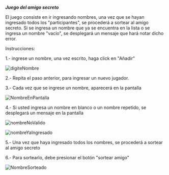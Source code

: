 ***Juego del amigo secreto***



El juego consiste en ir ingresando nombres, una vez que se hayan ingresado todos los "participantes", se procederá a sortear al 
amigo secreto. Si se ingresa un nombre que ya se encuentra en la lista o se ingresa un nombre "vacío", se desplegará un mensaje
que hará notar dicho error.

Instrucciones:

1.- ingrese un nombre, una vez escrito, haga click en "Añadir"

![digiteNombre](https://github.com/user-attachments/assets/e2e74552-4c3d-4fb3-8266-59d7cb259f5f)


2.- Repita el paso anterior, para ingresar un nuevo jugador.


3.- Cada vez que se ingrese un nombre, aparecerá en la pantalla

![NombreEnPantalla](https://github.com/user-attachments/assets/fe45a067-8d86-4079-8eb3-fa644e5ac748)


4.- Si usted ingresa un nombre en blanco o un nombre repetido, se desplegará un mensaje en la pantalla

![nombreNoValido](https://github.com/user-attachments/assets/05509d33-cce0-41e5-a122-b98b14334126)




![nombreYaIngresado](https://github.com/user-attachments/assets/6b4f8a15-7faf-4541-9202-dd9ea8060b9c)


5.- Una vez que haya ingresado todos los nombres, se procederá a sortear al amigo secreto

6.- Para sortearlo, debe presionar el botón "sortear amigo"

![NombreSorteado](https://github.com/user-attachments/assets/8b905936-66d9-4d74-863f-7409bd76889a)

